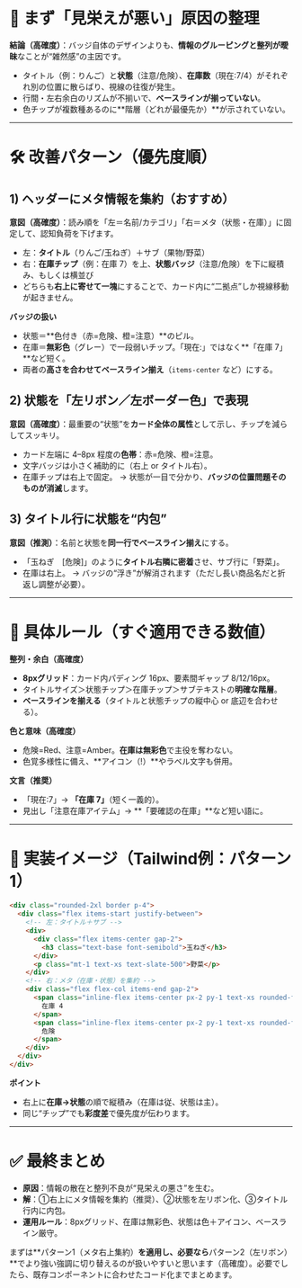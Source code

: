 # 🧭 まず「見栄えが悪い」原因の整理

**結論（高確度）**：バッジ自体のデザインよりも、**情報のグルーピングと整列が曖昧**なことが“雑然感”の主因です。

* タイトル（例：りんご）と**状態**（注意/危険）、**在庫数**（現在:7/4）がそれぞれ別の位置に散らばり、視線の往復が発生。
* 行間・左右余白のリズムが不揃いで、**ベースラインが揃っていない**。
* 色チップが複数種あるのに**階層（どれが最優先か）**が示されていない。

---

# 🛠 改善パターン（優先度順）

## 1) ヘッダーにメタ情報を集約（おすすめ）

**意図（高確度）**：読み順を「左＝名前/カテゴリ」「右＝メタ（状態・在庫）」に固定して、認知負荷を下げます。

* 左：**タイトル**（りんご/玉ねぎ）＋サブ（果物/野菜）
* 右：**在庫チップ**（例：在庫 7）を上、**状態バッジ**（注意/危険）を下に縦積み、もしくは横並び
* どちらも**右上に寄せて一塊**にすることで、カード内に“二拠点”しか視線移動が起きません。

**バッジの扱い**

* 状態＝**色付き（赤=危険、橙=注意）**のピル。
* 在庫＝**無彩色**（グレー）で一段弱いチップ。「現在:」ではなく**「在庫 7」**など短く。
* 両者の**高さを合わせてベースライン揃え**（`items-center` など）にする。

## 2) 状態を「左リボン／左ボーダー色」で表現

**意図（高確度）**：最重要の“状態”を**カード全体の属性**として示し、チップを減らしてスッキリ。

* カード左端に 4–8px 程度の**色帯**：赤=危険、橙=注意。
* 文字バッジは小さく補助的に（右上 or タイトル右）。
* 在庫チップは右上で固定。
  → 状態が一目で分かり、**バッジの位置問題そのものが消滅**します。

## 3) タイトル行に状態を“内包”

**意図（推測）**：名前と状態を**同一行でベースライン揃え**にする。

* 「玉ねぎ　[危険]」のように**タイトル右隣に密着**させ、サブ行に「野菜」。
* 在庫は右上。
  → バッジの“浮き”が解消されます（ただし長い商品名だと折返し調整が必要）。

---

# 🎯 具体ルール（すぐ適用できる数値）

**整列・余白（高確度）**

* **8pxグリッド**：カード内パディング 16px、要素間ギャップ 8/12/16px。
* タイトルサイズ＞状態チップ＞在庫チップ＞サブテキストの**明確な階層**。
* **ベースラインを揃える**（タイトルと状態チップの縦中心 or 底辺を合わせる）。

**色と意味（高確度）**

* 危険=Red、注意=Amber。**在庫は無彩色**で主役を奪わない。
* 色覚多様性に備え、**アイコン（!）**やラベル文字も併用。

**文言（推奨）**

* 「現在:7」→ **「在庫 7」**（短く一義的）。
* 見出し「注意在庫アイテム」→ **「要確認の在庫」**など短い語に。

---

# 🔧 実装イメージ（Tailwind例：パターン1）

```html
<div class="rounded-2xl border p-4">
  <div class="flex items-start justify-between">
    <!-- 左：タイトル＋サブ -->
    <div>
      <div class="flex items-center gap-2">
        <h3 class="text-base font-semibold">玉ねぎ</h3>
      </div>
      <p class="mt-1 text-xs text-slate-500">野菜</p>
    </div>
    <!-- 右：メタ（在庫・状態）を集約 -->
    <div class="flex flex-col items-end gap-2">
      <span class="inline-flex items-center px-2 py-1 text-xs rounded-full ring-1 ring-slate-200 bg-white text-slate-700">
        在庫 4
      </span>
      <span class="inline-flex items-center px-2 py-1 text-xs rounded-full ring-1 ring-red-200 bg-red-50 text-red-700">
        危険
      </span>
    </div>
  </div>
</div>
```

**ポイント**

* 右上に**在庫→状態**の順で縦積み（在庫は従、状態は主）。
* 同じ“チップ”でも**彩度差**で優先度が伝わります。

---

# ✅ 最終まとめ

* **原因**：情報の散在と整列不良が“見栄えの悪さ”を生む。
* **解**：①右上にメタ情報を集約（推奨）、②状態を左リボン化、③タイトル行内に内包。
* **運用ルール**：8pxグリッド、在庫は無彩色、状態は色＋アイコン、ベースライン厳守。

まずは**パターン1（メタ右上集約）**を適用し、必要なら**パターン2（左リボン）**でより強い強調に切り替えるのが扱いやすいと思います（高確度）。必要でしたら、既存コンポーネントに合わせたコード化までまとめます。
